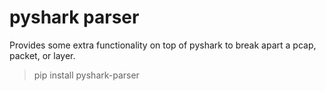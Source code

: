 # pyshark parser

Provides some extra functionality on top of pyshark to break apart a pcap, packet, or layer.

> pip install pyshark-parser
